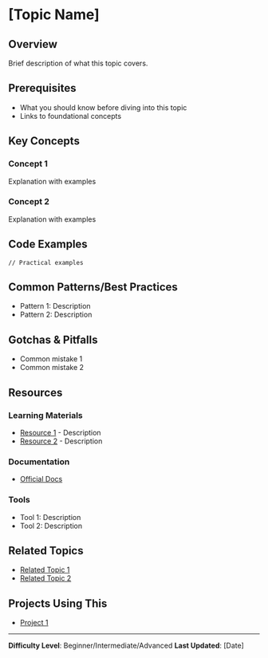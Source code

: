 # [Topic Name]

## Overview
Brief description of what this topic covers.

## Prerequisites
- What you should know before diving into this topic
- Links to foundational concepts

## Key Concepts

### Concept 1
Explanation with examples

### Concept 2
Explanation with examples

## Code Examples

```language
// Practical examples
```

## Common Patterns/Best Practices

- Pattern 1: Description
- Pattern 2: Description

## Gotchas & Pitfalls

- Common mistake 1
- Common mistake 2

## Resources

### Learning Materials
- [Resource 1](URL) - Description
- [Resource 2](URL) - Description

### Documentation
- [Official Docs](URL)

### Tools
- Tool 1: Description
- Tool 2: Description

## Related Topics
- [Related Topic 1](../path/to/topic)
- [Related Topic 2](../path/to/topic)

## Projects Using This
- [Project 1](../projects/project-name)

---
**Difficulty Level**: Beginner/Intermediate/Advanced
**Last Updated**: [Date]
